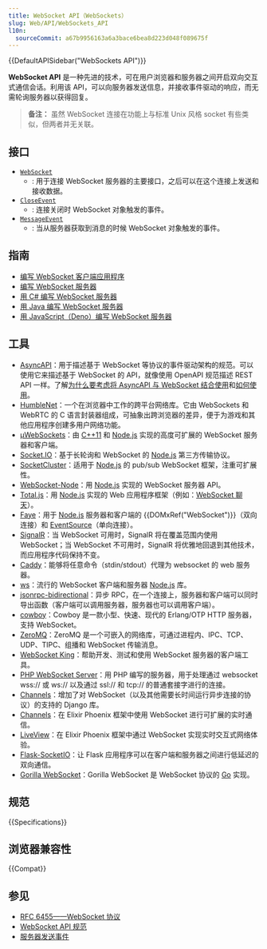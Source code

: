 ```yaml
---
title: WebSocket API（WebSockets）
slug: Web/API/WebSockets_API
l10n:
  sourceCommit: a67b9956163a6a3bace6bea8d223d048f089675f
---
```


{{DefaultAPISidebar("WebSockets API")}}

**WebSocket API** 是一种先进的技术，可在用户浏览器和服务器之间开启双向交互式通信会话。利用该 API，可以向服务器发送信息，并接收事件驱动的响应，而无需轮询服务器以获得回复。

> **备注：** 虽然 WebSocket 连接在功能上与标准 Unix 风格 socket 有些类似，但两者并无关联。

## 接口

- [`WebSocket`](/zh-CN/docs/Web/API/WebSocket)
  - : 用于连接 WebSocket 服务器的主要接口，之后可以在这个连接上发送和接收数据。
- [`CloseEvent`](/zh-CN/docs/Web/API/CloseEvent)
  - : 连接关闭时 WebSocket 对象触发的事件。
- [`MessageEvent`](/zh-CN/docs/Web/API/MessageEvent)
  - : 当从服务器获取到消息的时候 WebSocket 对象触发的事件。
 
## 指南

- [编写 WebSocket 客户端应用程序](/zh-CN/docs/Web/API/WebSockets_API/Writing_WebSocket_client_applications)
- [编写 WebSocket 服务器](/zh-CN/docs/Web/API/WebSockets_API/Writing_WebSocket_servers)
- [用 C# 编写 WebSocket 服务器](/zh-CN/docs/Web/API/WebSockets_API/Writing_WebSocket_server)
- [用 Java 编写 WebSocket 服务器](/zh-CN/docs/Web/API/WebSockets_API/Writing_a_WebSocket_server_in_Java)
- [用 JavaScript（Deno）编写 WebSocket 服务器](/zh-CN/docs/Web/API/WebSockets_API/Writing_a_WebSocket_server_in_JavaScript_Deno)

## 工具

- [AsyncAPI](https://www.asyncapi.com/)：用于描述基于 WebSocket 等协议的事件驱动架构的规范。可以使用它来描述基于 WebSocket 的 API，就像使用 OpenAPI 规范描述 REST API 一样。了解[为什么要考虑将 AsyncAPI 与 WebSocket 结合使用](https://www.asyncapi.com/blog/websocket-part1)和[如何使用](https://www.asyncapi.com/blog/websocket-part2)。
- [HumbleNet](https://hacks.mozilla.org/2017/06/introducing-humblenet-a-cross-platform-networking-library-that-works-in-the-browser/)：一个在浏览器中工作的跨平台网络库。它由 WebSockets 和 WebRTC 的 C 语言封装器组成，可抽象出跨浏览器的差异，便于为游戏和其他应用程序创建多用户网络功能。
- [µWebSockets](https://github.com/uNetworking/uWebSockets)：由 [C++11](https://isocpp.org/) 和 [Node.js](https://nodejs.org/) 实现的高度可扩展的 WebSocket 服务器和客户端。
- [Socket.IO](https://socket.io)：基于长轮询和 WebSocket 的 [Node.js](https://nodejs.org) 第三方传输协议。
- [SocketCluster](https://socketcluster.io/)：适用于 [Node.js](https://nodejs.org) 的 pub/sub WebSocket 框架，注重可扩展性。
- [WebSocket-Node](https://github.com/theturtle32/WebSocket-Node)：用 [Node.js](https://nodejs.org/) 实现的 WebSocket 服务器 API。
- [Total.js](https://www.totaljs.com/)：用 [Node.js](https://nodejs.org/) 实现的 Web 应用程序框架（例如：[WebSocket 聊天](https://github.com/totaljs/examples/tree/master/websocket)）。
- [Faye](https://www.npmjs.com/package/faye-websocket)：用于 [Node.js](https://nodejs.org) 服务器和客户端的 {{DOMxRef("WebSocket")}}（双向连接）和 [EventSource](/zh-CN/docs/Web/API/EventSource)（单向连接）。
- [SignalR](https://dotnet.microsoft.com/zh-cn/apps/aspnet/signalr)：当 WebSocket 可用时，SignalR 将在覆盖范围内使用 WebSocket；当 WebSocket 不可用时，SignalR 将优雅地回退到其他技术，而应用程序代码保持不变。
- [Caddy](https://caddyserver.com/)：能够将任意命令（stdin/stdout）代理为 websocket 的 web 服务器。
- [ws](https://github.com/websockets/ws)：流行的 WebSocket 客户端和服务器 [Node.js](https://nodejs.org/) 库。
- [jsonrpc-bidirectional](https://github.com/bigstepinc/jsonrpc-bidirectional)：异步 RPC，在一个连接上，服务器和客户端可以同时导出函数（客户端可以调用服务器，服务器也可以调用客户端）。
- [cowboy](https://github.com/ninenines/cowboy)：Cowboy 是一款小型、快速、现代的 Erlang/OTP HTTP 服务器，支持 WebSocket。
- [ZeroMQ](https://zeromq.org)：ZeroMQ 是一个可嵌入的网络库，可通过进程内、IPC、TCP、UDP、TIPC、组播和 WebSocket 传输消息。
- [WebSocket King](https://websocketking.com)：帮助开发、测试和使用 WebSocket 服务器的客户端工具。
- [PHP WebSocket Server](https://github.com/napengam/phpWebSocketServer)：用 PHP 编写的服务器，用于处理通过 websocket wss\:// 或 ws\:// 以及通过 ssl:// 和 tcp\:// 的普通套接字进行的连接。
- [Channels](https://channels.readthedocs.io/en/stable/index.html)：增加了对 WebSocket（以及其他需要长时间运行异步连接的协议）的支持的 Django 库。
- [Channels](https://hexdocs.pm/phoenix/channels.html)：在 Elixir Phoenix 框架中使用 WebSocket 进行可扩展的实时通信。
- [LiveView](https://github.com/phoenixframework/phoenix_live_view)：在 Elixir Phoenix 框架中通过 WebSocket 实现实时交互式网络体验。
- [Flask-SocketIO](https://flask-socketio.readthedocs.io/en/latest/)：让 Flask 应用程序可以在客户端和服务器之间进行低延迟的双向通信。
- [Gorilla WebSocket](https://pkg.go.dev/github.com/gorilla/websocket)：Gorilla WebSocket 是 WebSocket 协议的 [Go](https://go.dev/) 实现。

## 规范

{{Specifications}}

## 浏览器兼容性

{{Compat}}

## 参见

- [RFC 6455——WebSocket 协议](https://tools.ietf.org/html/rfc6455)
- [WebSocket API 规范](https://websockets.spec.whatwg.org/)
- [服务器发送事件](/zh-CN/docs/Web/API/Server-sent_events)
